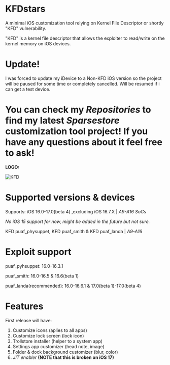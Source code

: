 # KFDstars

A minimal iOS customization tool relying on Kernel File Descriptor or shortly "KFD" vulnerability.

"KFD" is a kernel file descriptor that allows the exploiter to read/write on the kernel memory on iOS devices.

# Update!

I was forced to update my iDevice to a Non-KFD iOS version so the project will be paused for some time or completely cancelled. Will be resumed if i can get a test device.

# You can check my *Repositories* to find my latest *Sparsestore* customization tool project! If you have any questions about it feel free to ask! 

**LOGO:**

![KFD](https://github.com/Mario2425/KFDstars/assets/80973579/804d3710-fd5a-4ae9-bb2c-1a1eb90917b2)



# Supported versions & devices

Supports: iOS 16.0-17.0(beta 4) ,excluding iOS 16.7.X | *A9-A16 SoCs*

*No iOS 15 support for now, might be added in the future but not sure.*

KFD puaf_physuppet, KFD puaf_smith & KFD puaf_landa | *A9-A16*

# Exploit support

puaf_pyhsuppet: 16.0-16.3.1

puaf_smith: 16.0-16.5 & 16.6(beta 1)

puaf_landa(recommended): 16.0-16.6.1 & 17.0(beta 1)-17.0(beta 4)

# Features
First release will have:

 1) Customize icons (aplies to all apps)
 2) Customize lock screen (lock icon)
 3) Trollstore installer (helper to a system app)
 4) Settings app customizer (head note, image)
 5) Folder & dock background customizer (blur, color)
 6) *JIT enabler* **(NOTE that this is broken on iOS 17)**
